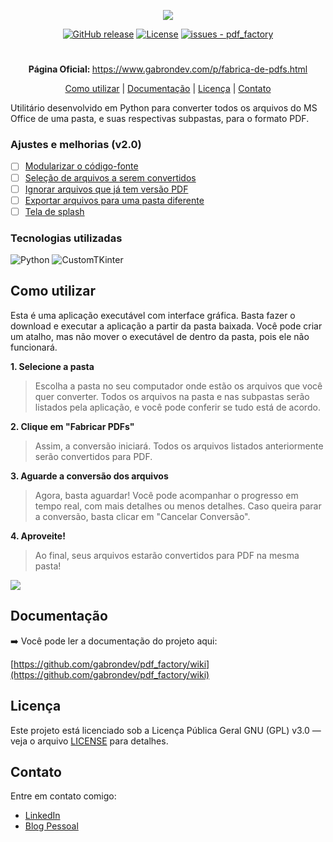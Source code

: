 <p align="center">
  <img src="https://blogger.googleusercontent.com/img/b/R29vZ2xl/AVvXsEhX35HEYG7JYx099UzSWl4Uc6QOhQd0agwhi9bQwTy8wL2S-F1az4Hf-tzn_9vDnUnVtzIjtENk5QrH9_g6dnItL_11AiOgMcI5JjYdSKyWrbUcAJFm7MuVvKFCGH5XqKY6Dme33S9cEyesm-HVej7r_aRRlDKgY2y2Ncb7cBXqIGzqGl2B3NLSE8i9Y-u2/s1600/pdf_factory_logo_git.png" />
</p>

<div align="center">

[![GitHub release](https://img.shields.io/github/release/gabrondev/pdf_factory?include_prereleases=&sort=semver&color=red)](https://github.com/gabrondev/pdf_factory/releases/)
[![License](https://img.shields.io/badge/License-GPL_3.0-red)](#license)
[![issues - pdf_factory](https://img.shields.io/github/issues/gabrondev/pdf_factory)](https://github.com/gabrondev/pdf_factory/issues)
</div>

#

<p align="center">
    <b>Página Oficial: </b> <a target="_blank" href="https://www.gabrondev.com/p/fabrica-de-pdfs.html">https://www.gabrondev.com/p/fabrica-de-pdfs.html</a>
</p>

<div align="center">

[Como utilizar](#como-utilizar) |
[Documentação](#documentação) | 
[Licença](#licença) | 
[Contato](#contato)
</div>

Utilitário desenvolvido em Python para converter todos os arquivos do MS Office de uma pasta, e suas respectivas subpastas, para o formato PDF.

### Ajustes e melhorias (v2.0)

- [ ] [Modularizar o código-fonte](https://github.com/gabrondev/pdf_factory/issues/1)
- [ ] [Seleção de arquivos a serem convertidos](https://github.com/gabrondev/pdf_factory/issues/2)
- [ ] [Ignorar arquivos que já tem versão PDF](https://github.com/gabrondev/pdf_factory/issues/3)
- [ ] [Exportar arquivos para uma pasta diferente](https://github.com/gabrondev/pdf_factory/issues/4)
- [ ] [Tela de splash](https://github.com/gabrondev/pdf_factory/issues/5)

### Tecnologias utilizadas

![Python](https://blogger.googleusercontent.com/img/b/R29vZ2xl/AVvXsEh8-BhtScsuXCMEhHwARuLRBJYBh_oG4EvYZNz6LELlCCxqbZ9iBgaE-1mMi9HdXJsLFWOWf2swU21Y6O7jEcZJpFTZzxlosTOGFVvjVEXyOuJo0PoffKwPel41Q3vv-Euxn-x3ajXAdwcwQyvzCdA5J52tz4qPy_Qjvp1k1dGNVvu3goR4sxnw4TBolt9m/s1600/python2.png)
![CustomTKinter](https://blogger.googleusercontent.com/img/b/R29vZ2xl/AVvXsEjglXJbm5FPr7UzlMd60g70ajz3UAk7vxu3ZObl9FqzBGDJ1hRNBqafDhc0_eD9AxnAnZw0Pj6AxtD2lt3LAFQNcQt3yqdsAndUipw8jPM958U1Wi22KybSYQR_GtRTQJ1gkifcj8IItDvl1rBd6DvJARYWUsCuRTweiSXqnY2Q7ukCYAdYSJ1ZGQcqul1A/s1600/customtkinter2.png)

## Como utilizar

Esta é uma aplicação executável com interface gráfica. Basta fazer o download e executar a aplicação a partir da pasta baixada. Você pode criar um atalho, mas não mover o executável de dentro da pasta, pois ele não funcionará.

**1. Selecione a pasta**

>Escolha a pasta no seu computador onde estão os arquivos que você quer converter. Todos os arquivos na pasta e nas subpastas serão listados pela aplicação, e você pode conferir se tudo está de acordo.


**2. Clique em "Fabricar PDFs"**

>Assim, a conversão iniciará. Todos os arquivos listados anteriormente serão convertidos para PDF.


**3. Aguarde a conversão dos arquivos**

>Agora, basta aguardar! Você pode acompanhar o progresso em tempo real, com mais detalhes ou menos detalhes. Caso queira parar a conversão, basta clicar em "Cancelar Conversão".


**4. Aproveite!**

>Ao final, seus arquivos estarão convertidos para PDF na mesma pasta!

![](https://blogger.googleusercontent.com/img/b/R29vZ2xl/AVvXsEhgAX0_a78dzgkfwFIglxnSaRURR_KyyVMZ6gGbTS2aQbvkWOq0eJAZqDMjvHAvFgTHare9RBNq6_wfwmBkiGz691sGGxzGil4Gk9mE_U1SD-2b4nARhZ2b7seKySA7tVd06U6Inszpw8W8M2u99_ALPlTJawHRGkn7_BIRP-CCISpzMXKS7EilMgHo09_b/s1600/pdf_factory_github.gif)

## Documentação

➡️ Você pode ler a documentação do projeto aqui:

 [https://github.com/gabrondev/pdf_factory/wiki](https://github.com/gabrondev/pdf_factory/wiki)

## Licença

Este projeto está licenciado sob a Licença Pública Geral GNU (GPL) v3.0 — veja o arquivo [LICENSE](https://github.com/gabrondev/pdf_factory/blob/main/LICENSE) para detalhes.

## Contato

Entre em contato comigo:

- [LinkedIn]()
- [Blog Pessoal]()
